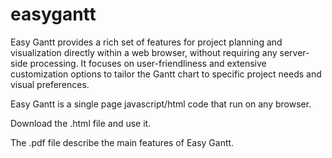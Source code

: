 # easygantt
Easy Gantt provides a rich set of features for project planning and visualization directly within a web browser, without requiring any server-side processing. It focuses on user-friendliness and extensive customization options to tailor the Gantt chart to specific project needs and visual preferences.

Easy Gantt is a single page javascript/html code that run on any browser.

Download the .html file and use it.

The .pdf file describe the main features of Easy Gantt.

